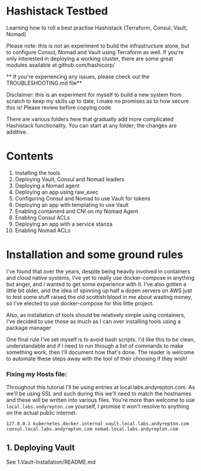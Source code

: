 # Hashistack Testbed

Learning how to roll a best practise Hashistack (Terraform, Consul, Vault, Nomad)

Please note: this is _not_ an experiment to build the infrastructure alone, but to configure Consul, Nomad and Vault using Terraform as well. If you're only interested in deploying a working cluster, there are some great modules available at github.com/hashicorp/

** If you're experiencing any issues, please check out the TROUBLESHOOTING.md file**

Disclaimer: this is an experiment for myself to build a new system from scratch to keep my skills up to date, I make no promises as to how secure this is! Please review before copying code.

There are various folders here that gradually add more complicated Hashistack functionality. You can start at any folder; the changes are additive.

# Contents

1. Installing the tools
2. Deploying Vault, Consul and Nomad leaders
3. Deploying a Nomad agent
4. Deploying an app using raw_exec
5. Configuring Consul and Nomad to use Vault for tokens
6. Deploying an app with templating to use Vault
7. Enabling containerd and CNI on my Nomad Agent
8. Enabling Consul ACLs
9. Deploying an app with a service stanza
10. Enabling Nomad ACLs


# Installation and some ground rules

I've found that over the years, despite being heavily involved in containers and cloud native systems, I've yet to really use docker-compose in anything but anger, and I wanted to get some experience with it. I've also gotten a little bit older, and the idea of spinning up half a dozen servers on AWS just to test some stuff raised the old scottish blood in me about wasting money, so I've elected to use docker-compose for this little project.

Also, as installation of tools should be relatively simple using containers, I've decided to use those as much as I can over installing tools using a package manager

One final rule I've set myself is to avoid bash scripts. I'd like this to be clean, understandable and if I need to run through a list of commands to make something work, then I'll document how that's done. The reader is welcome to automate these steps away with the tool of their choosing if they wish!

### Fixing my Hosts file:

Throughout this tutorial I'll be using entries at local.labs.andyrepton.com. As we'll be using SSL and such during this we'll need to match the hostnames and these will be written into various files. You're more than welcome to use `local.labs.andyrepton.com` yourself, I promise it won't resolve to anything on the actual public internet.

```
127.0.0.1 kubernetes.docker.internal vault.local.labs.andyrepton.com consul.local.labs.andyrepton.com nomad.local.labs.andyrepton.com
```

## 1. Deploying Vault

See 1.Vault-Installation/README.md

